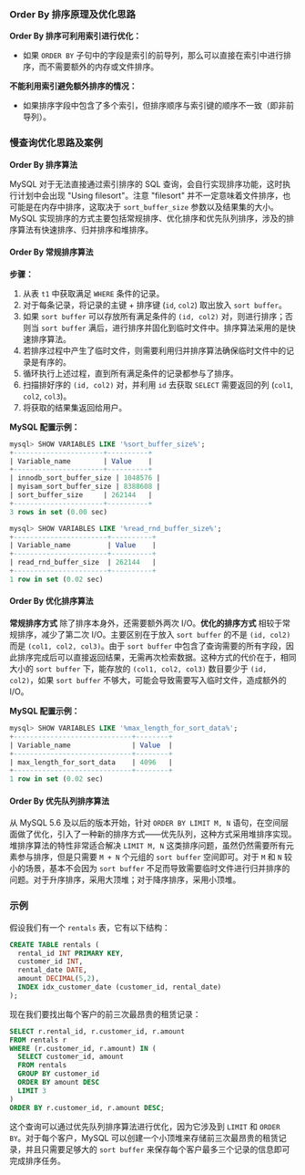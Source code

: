 ### Order By 排序原理及优化思路

**Order By 排序可利用索引进行优化：**
- 如果 `ORDER BY` 子句中的字段是索引的前导列，那么可以直接在索引中进行排序，而不需要额外的内存或文件排序。

**不能利用索引避免额外排序的情况：**
- 如果排序字段中包含了多个索引，但排序顺序与索引键的顺序不一致（即非前导列）。

### 慢查询优化思路及案例

**Order By 排序算法**

MySQL 对于无法直接通过索引排序的 SQL 查询，会自行实现排序功能，这时执行计划中会出现 "Using filesort"。注意 "filesort" 并不一定意味着文件排序，也可能是在内存中排序，这取决于 `sort_buffer_size` 参数以及结果集的大小。MySQL 实现排序的方式主要包括常规排序、优化排序和优先队列排序，涉及的排序算法有快速排序、归并排序和堆排序。

#### Order By 常规排序算法

**步骤：**
1. 从表 `t1` 中获取满足 `WHERE` 条件的记录。
2. 对于每条记录，将记录的主键 + 排序键 (`id`, `col2`) 取出放入 `sort buffer`。
3. 如果 `sort buffer` 可以存放所有满足条件的 `(id, col2)` 对，则进行排序；否则当 `sort buffer` 满后，进行排序并固化到临时文件中。排序算法采用的是快速排序算法。
4. 若排序过程中产生了临时文件，则需要利用归并排序算法确保临时文件中的记录是有序的。
5. 循环执行上述过程，直到所有满足条件的记录都参与了排序。
6. 扫描排好序的 `(id, col2)` 对，并利用 `id` 去获取 `SELECT` 需要返回的列 (`col1`, `col2`, `col3`)。
7. 将获取的结果集返回给用户。

**MySQL 配置示例：**
```sql
mysql> SHOW VARIABLES LIKE '%sort_buffer_size%';
+----------------------+----------+
| Variable_name        | Value    |
+----------------------+----------+
| innodb_sort_buffer_size | 1048576 |
| myisam_sort_buffer_size | 8388608 |
| sort_buffer_size     | 262144   |
+----------------------+----------+
3 rows in set (0.00 sec)

mysql> SHOW VARIABLES LIKE '%read_rnd_buffer_size%';
+-----------------------+----------+
| Variable_name         | Value    |
+-----------------------+----------+
| read_rnd_buffer_size  | 262144   |
+-----------------------+----------+
1 row in set (0.02 sec)
```

#### Order By 优化排序算法

**常规排序方式** 除了排序本身外，还需要额外两次 I/O。**优化的排序方式** 相较于常规排序，减少了第二次 I/O。主要区别在于放入 `sort buffer` 的不是 `(id, col2)` 而是 `(col1, col2, col3)`。由于 `sort buffer` 中包含了查询需要的所有字段，因此排序完成后可以直接返回结果，无需再次检索数据。这种方式的代价在于，相同大小的 `sort buffer` 下，能存放的 `(col1, col2, col3)` 数目要少于 `(id, col2)`，如果 `sort buffer` 不够大，可能会导致需要写入临时文件，造成额外的 I/O。

**MySQL 配置示例：**
```sql
mysql> SHOW VARIABLES LIKE '%max_length_for_sort_data%';
+-----------------------------+--------+
| Variable_name               | Value  |
+-----------------------------+--------+
| max_length_for_sort_data    | 4096   |
+-----------------------------+--------+
1 row in set (0.02 sec)
```

#### Order By 优先队列排序算法

从 MySQL 5.6 及以后的版本开始，针对 `ORDER BY LIMIT M, N` 语句，在空间层面做了优化，引入了一种新的排序方式——优先队列，这种方式采用堆排序实现。堆排序算法的特性非常适合解决 `LIMIT M, N` 这类排序问题，虽然仍然需要所有元素参与排序，但是只需要 `M + N` 个元组的 `sort buffer` 空间即可。对于 `M` 和 `N` 较小的场景，基本不会因为 `sort buffer` 不足而导致需要临时文件进行归并排序的问题。对于升序排序，采用大顶堆；对于降序排序，采用小顶堆。

### 示例

假设我们有一个 `rentals` 表，它有以下结构：

```sql
CREATE TABLE rentals (
  rental_id INT PRIMARY KEY,
  customer_id INT,
  rental_date DATE,
  amount DECIMAL(5,2),
  INDEX idx_customer_date (customer_id, rental_date)
);
```

现在我们要找出每个客户的前三次最昂贵的租赁记录：

```sql
SELECT r.rental_id, r.customer_id, r.amount
FROM rentals r
WHERE (r.customer_id, r.amount) IN (
  SELECT customer_id, amount
  FROM rentals
  GROUP BY customer_id
  ORDER BY amount DESC
  LIMIT 3
)
ORDER BY r.customer_id, r.amount DESC;
```

这个查询可以通过优先队列排序算法进行优化，因为它涉及到 `LIMIT` 和 `ORDER BY`。对于每个客户，MySQL 可以创建一个小顶堆来存储前三次最昂贵的租赁记录，并且只需要足够大的 `sort buffer` 来保存每个客户最多三个记录的信息即可完成排序任务。